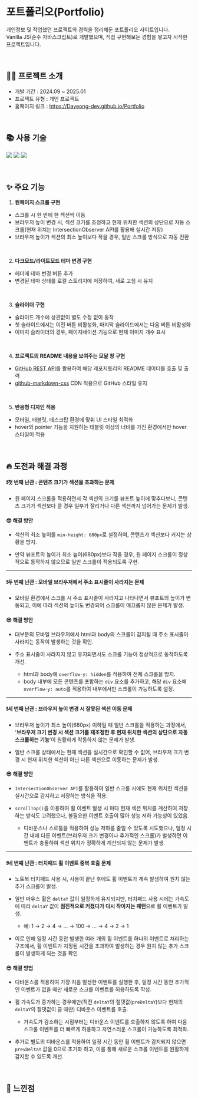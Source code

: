 # 포트폴리오(Portfolio)
개인정보 및 작업했던 프로젝트와 경력을 정리해둔 포트폴리오 사이트입니다. <br/>
Vanilla JS(순수 자바스크립트)로 개발했으며, 직접 구현해보는 경험을 쌓고자 시작한 프로젝트입니다.

<br/>

## 🙋‍♀️ 프로젝트 소개
- 개발 기간 : 2024.09 ~ 2025.01
- 프로젝트 유형 : 개인 프로젝트
- 홈페이지 링크 : <https://Dayeong-dev.github.io/Portfolio>

<br/>

## 📚 사용 기술
<img src="https://img.shields.io/badge/JavaScript-F7DF1E?style=for-the-badge&logo=javascript&logoColor=black"> <img src="https://img.shields.io/badge/HTML5-E34F26?style=for-the-badge&logo=html5&logoColor=white"> <img src="https://img.shields.io/badge/CSS-1572B6?style=for-the-badge&logo=css3&logoColor=white">

<br/>

## ✨ 주요 기능
1. **원페이지 스크롤 구현**
- 스크롤 시 한 번에 한 섹션씩 이동
- 브라우저 높이 변경 시, 섹션 크기를 조정하고 현재 위치한 섹션의 상단으로 자동 스크롤(현재 위치는 IntersectionObserver API를 활용해 실시간 저장)
- 브라우저 높이가 섹션의 최소 높이보다 작을 경우, 일반 스크롤 방식으로 자동 전환
<br/>

2. **다크모드/라이트모드 테마 변경 구현**
- 헤더에 테마 변경 버튼 추가
- 변경된 테마 상태를 로컬 스토리지에 저장하여, 새로 고침 시 유지
<br/>

3. **슬라이더 구현**
- 슬라이드 개수에 상관없이 별도 수정 없이 동작
- 첫 슬라이드에서는 이전 버튼 비활성화, 마지막 슬라이드에서는 다음 버튼 비활성화
- 이미지 슬라이더의 경우, 페이지네이션 기능으로 현재 이미지 개수 표시
<br/>

4. **프로젝트의 README 내용을 보여주는 모달 창 구현**
- [GitHub REST API](https://docs.github.com/ko/rest?apiVersion=2022-11-28)를 활용하여 해당 레포지토리의 README 데이터를 호출 및 출력
- [github-markdown-css](https://github.com/sindresorhus/github-markdown-css) CDN 적용으로 GitHub 스타일 유지
<br/>

5. **반응형 디자인 적용**
- 모바일, 태블릿, 데스크탑 환경에 맞춰 UI 스타일 최적화
- hover와 pointer 기능을 지원하는 태블릿 이상의 너비를 가진 환경에서만 hover 스타일이 적용
 
<br/>

## 🔥 도전과 해결 과정

#### ❗️첫 번째 난관 : 콘텐츠 크기가 섹션을 초과하는 문제
- 원 페이지 스크롤을 적용하면서 각 섹션의 크기를 뷰포트 높이에 맞추다보니, 콘텐츠 크기가 섹션보다 클 경우 일부가 잘리거나 다른 섹션까지 넘어가는 문제가 발생. 

#### 😎 해결 방안
- 섹션의 최소 높이를 `min-height: 680px`로 설정하여, 콘텐츠가 섹션보다 커지는 상황을 방지.

- 만약 뷰포트의 높이가 최소 높이(680px)보다 작을 경우, 원 페이지 스크롤이 정상적으로 동작하지 않으므로 일반 스크롤이 적용되도록 구현. 

---

#### ❗️두 번째 난관 : 모바일 브라우저에서 주소 표시줄이 사라지는 문제
- 모바일 환경에서 스크롤 시 주소 표시줄이 사라지고 나타나면서 뷰포트의 높이가 변동되고, 이에 따라 섹션의 높이도 변경되어 스크롤이 매끄롭지 않은 문제가 발생. 

#### 😎 해결 방안
- 대부분의 모바일 브라우저에서 html과 body의 스크롤이 감지될 때 주소 표시줄이 사라지는 동작이 발생하는 것을 확인.

- 주소 표시줄이 사라지지 않고 유지되면서도 스크롤 기능이 정상적으로 동작하도록 개선.
  * html과 body에 `overflow-y: hidden`를 적용하여 전체 스크롤을 방지.
  * body 내부에 모든 콘텐츠를 포함하는 `div` 요소를 추가하고, 해당 `div` 요소에 `overflow-y: auto`를 적용하여 내부에서만 스크롤이 가능하도록 설정.  

---

#### ❗️세 번째 난관 : 브라우저 높이 변경 시 잘못된 섹션 이동 문제
- 브라우저 높이가 최소 높이(680px) 이하일 때 일반 스크롤을 적용하는 과정에서, '**브라우저 크기 변경 시 섹션 크기를 재조정한 후 현재 위치한 섹션의 상단으로 자동 스크롤하는 기능**'이 원활하게 작동하지 않는 문제가 발생.

- 일반 스크롤 상태에서는 현재 섹션을 실시간으로 확인할 수 없어, 브라우저 크기 변경 시 현재 위치한 섹션이 아닌 다른 섹션으로 이동하는 문제가 발생.

#### 😎 해결 방안
- `IntersectionObserver API`를 활용하여 일반 스크롤 시에도 현재 위치한 섹션을 실시간으로 감지하고 저장하는 방식을 적용.

- `scrollTop()`을 이용하여 휠 이벤트 발생 시 마다 현재 섹션 위치를 계산하여 저장하는 방식도 고려했으나, 불필요한 이벤트 호출이 많아 성능 저하 가능성이 있었음.
  * 디바운스나 스로틀을 적용하여 성능 저하를 줄일 수 있도록 시도했으나, 일정 시간 내에 다른 이벤트(브라우저 크기 변경이나 추가적인 스크롤)가 발생하면 이벤트가 충돌하여 섹션 위치가 정확하게 계산되지 않는 문제가 발생.

---

#### ❗️네 번째 난관 : 터치패드 휠 이벤트 중복 호출 문제
- 노트북 터치패드 사용 시, 사용이 끝난 후에도 휠 이벤트가 계속 발생하여 원치 않는 추가 스크롤이 발생.

- 일반 마우스 휠은 `deltaY` 값이 일정하게 유지되지만, 터치패드 사용 시에는 가속도에 따라 `deltaY` 값이 **점진적으로 커졌다가 다시 작아지는 패턴**으로 휠 이벤트가 발생.
  * 예: 1 → 2 → 4 → ... → 100 → ... → 4 → 2 → 1

- 이로 인해 일정 시간 동안 발생한 여러 개의 휠 이벤트를 하나의 이벤트로 처리하는 구조에서, 휠 이벤트가 지정된 시간을 초과하여 발생하는 경우 원치 않는 추가 스크롤이 발생하게 되는 것을 확인

#### 😎 해결 방법
- 디바운스를 적용하여 가장 처음 발생한 이벤트를 실행한 후, 일정 시간 동안 추가적인 이벤트가 없을 때만 새로운 스크롤 이벤트를 허용하도록 작성.
  
- 휠 가속도가 증가하는 경우에만(직전 `deltaY`의 절댓값(`preDeltaY`)보다 현재의 `deltaY`의 절댓값이 클 때만) 디바운스 이벤트를 호출.
  * 가속도가 감소하는 시점부터는 디바운스 이벤트를 호출하지 않도록 하여 다음 스크롤 이벤트를 더 빠르게 허용하고 자연스러운 스크롤이 가능하도록 최적화.

- 추가로 별도의 디바운스를 적용하여 일정 시간 동안 휠 이벤트가 감지되지 않으면 `prevDeltaY` 값을 0으로 초기화 하고, 이를 통해 새로운 스크롤 이벤트를 원활하게 감지할 수 있도록 개선. 

<br/>

## 📖 느낀점


<br/>
